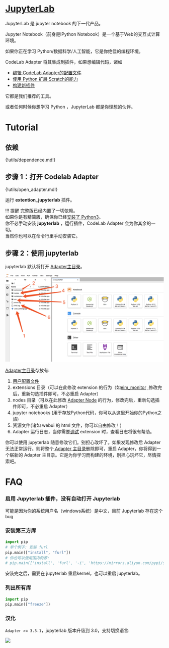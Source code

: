 # [JupyterLab](https://jupyterlab.readthedocs.io/en/stable/)

JupyterLab 是 jupyter notebook 的下一代产品。  

Jupyter Notebook（前身是IPython Notebook）是一个基于Web的交互式计算环境。

如果你正在学习 Python/数据科学/人工智能，它是你绝佳的编程环境。

CodeLab Adapter 将其集成到插件，如果想编辑代码，诸如

*  [编辑 CodeLab Adapter的配置文件](/user_guide/settings/)
*  [使用 Python 扩展 Scratch的能力](/extension_guide/eim_monitor/)
*  [构建新插件](/dev_guide/helloworld/)

它都是我们推荐的工具。

或者任何时候你想学习 Python ，JupyterLab 都是你理想的伙伴。

# Tutorial
## 依赖

{!utils/dependence.md!}

## 步骤 1：打开 Codelab Adapter

{!utils/open_adapter.md!}

运行 **extention_jupyterlab** 插件。

!!! 提醒
    完整版已经内置了一切依赖。  
    如果你是有精简版，确保你已经[安装了 Python3](/Python_Projects/install_python/)。  
    你不必手动安装 **jupyterlab** ，运行插件，CodeLab Adapter 会为你其余的一切。  
    当然你也可以在命令行里手动安装它。

## 步骤 2：使用 jupyterlab
jupyterlab 默认将打开 [Adapter主目录](/user_guide/FAQ/#adapter)。

![](/img/ef69bd04ec22e90d3cf449e24c5e83e8.png)

[Adapter主目录](/user_guide/FAQ/#adapter)存放有:

1. [用户配置文件](/user_guide/settings/)
2. extensions 目录（可以在此修改 extension 的行为（如[eim_monitor](/extension_guide/eim_monitor/) ,修改完后，重新勾选插件即可，不必重启 Adapter）
3. nodes 目录（可以在此修改 [Adapter Node](/dev_guide/Adapter-Node/) 的行为，修改完后，重新勾选插件即可，不必重启 Adapter）
4. jupyter notebooks (用于存放Python代码，你可以从这里开始你的Python之旅)
5. 资源文件(诸如 webui 的 html 文件，你可以自由修改！)
6. Adapter 运行日志，当你需要[调试](/dev_guide/debug/) extension 时，查看日志将很有帮助。

你可以使用 jupyterlab 随意修改它们。别担心改坏了。如果发现修改后 Adapter无法正常运行。则将整个[ Adapter 主目录](/user_guide/FAQ/#adapter)删除即可，重启 Adapter，你将得到一个崭新的 Adapter 主目录。它是为你学习而构建的环境，别担心玩坏它，尽情探索吧。

# FAQ

### 启用 Jupyterlab 插件，没有自动打开 Jupyterlab
可能是因为你的系统用户名（windows系统）是中文，目前 Jupyterlab 存在这个 bug

### 安装第三方库
```py
import pip
# 举个例子: 安装 furl
pip.main(["install", "furl"])
# 你也可以使用国内的源: 
# pip.main(['install', 'furl', '-i', 'https://mirrors.aliyun.com/pypi/simple'])
```

安装完之后，需要在 jupyterlab 重启kernel，也可以重启 jupyterlab。

### 列出所有库
```py
import pip 
pip.main(["freeze"])
```

### 汉化
`Adapter >= 3.3.1`，jupyterlab 版本升级到 3.0，支持切换语言:

![](/img/11fb41502c94b84002f80a965be907fa.png)